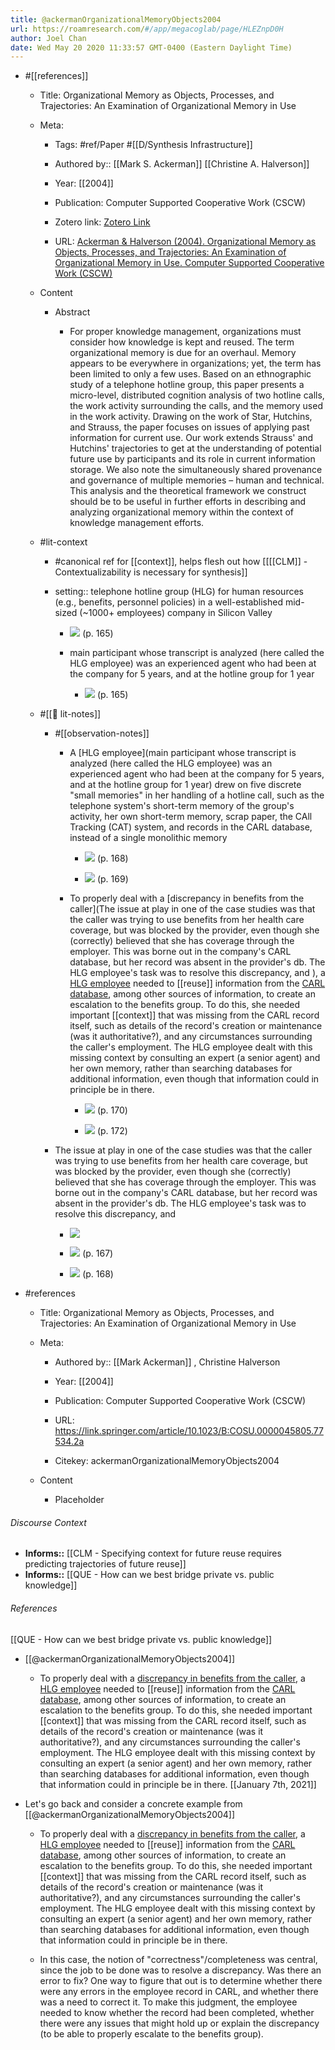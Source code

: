 ```yaml
---
title: @ackermanOrganizationalMemoryObjects2004
url: https://roamresearch.com/#/app/megacoglab/page/HLEZnpD0H
author: Joel Chan
date: Wed May 20 2020 11:33:57 GMT-0400 (Eastern Daylight Time)
---
```


- #[[references]]

    - Title: Organizational Memory as Objects, Processes, and Trajectories: An Examination of Organizational Memory in Use

    - Meta:

        - Tags: #ref/Paper #[[D/Synthesis Infrastructure]]

        - Authored by:: [[Mark S. Ackerman]] [[Christine A. Halverson]]

        - Year: [[2004]]

        - Publication: Computer Supported Cooperative Work (CSCW)

        - Zotero link: [Zotero Link](zotero://select/items/1_T72GR9F2)

        - URL: [Ackerman & Halverson (2004). Organizational Memory as Objects, Processes, and Trajectories: An Examination of Organizational Memory in Use. Computer Supported Cooperative Work (CSCW)](https://link.springer.com/article/10.1023/B:COSU.0000045805.77534.2a)

    - Content

        - Abstract

            - For proper knowledge management, organizations must consider how knowledge is kept and reused. The term organizational memory is due for an overhaul. Memory appears to be everywhere in organizations; yet, the term has been limited to only a few uses. Based on an ethnographic study of a telephone hotline group, this paper presents a micro-level, distributed cognition analysis of two hotline calls, the work activity surrounding the calls, and the memory used in the work activity. Drawing on the work of Star, Hutchins, and Strauss, the paper focuses on issues of applying past information for current use. Our work extends Strauss' and Hutchins' trajectories to get at the understanding of potential future use by participants and its role in current information storage. We also note the simultaneously shared provenance and governance of multiple memories – human and technical. This analysis and the theoretical framework we construct should be to be useful in further efforts in describing and analyzing organizational memory within the context of knowledge management efforts.

    - #lit-context

        - #canonical ref for [[context]], helps flesh out how [[[[CLM]] - Contextualizability is necessary for synthesis]]

        - setting:: telephone hotline group (HLG) for human resources (e.g., benefits, personnel policies) in a well-established mid-sized (~1000+ employees) company in Silicon Valley

            - ![](https://firebasestorage.googleapis.com/v0/b/firescript-577a2.appspot.com/o/imgs%2Fapp%2Fmegacoglab%2FmipeLvxEgY.png?alt=media&token=55f0a290-cbef-471d-8e5c-98c5025b1296) (p. 165)

            - main participant whose transcript is analyzed (here called the HLG employee) was an experienced agent who had been at the company for 5 years, and at the hotline group for 1 year

                - ![](https://firebasestorage.googleapis.com/v0/b/firescript-577a2.appspot.com/o/imgs%2Fapp%2Fmegacoglab%2Ff0Dn98k5Mf.png?alt=media&token=a7f0515a-563b-459a-9473-682b9031a93b) (p. 165)

    - #[[📝 lit-notes]]

        - #[[observation-notes]]

            - A [HLG employee](main participant whose transcript is analyzed (here called the HLG employee) was an experienced agent who had been at the company for 5 years, and at the hotline group for 1 year) drew on five discrete "small memories" in her handling of a hotline call, such as the telephone system's short-term memory of the group's activity, her own short-term memory, scrap paper, the CAll Tracking (CAT) system, and records in the CARL database, instead of a single monolithic memory

                - ![](https://firebasestorage.googleapis.com/v0/b/firescript-577a2.appspot.com/o/imgs%2Fapp%2Fmegacoglab%2FaM33W1lmur.png?alt=media&token=283ac83a-fc6a-4d4e-b841-468c9c3f7243) (p. 168)

                - ![](https://firebasestorage.googleapis.com/v0/b/firescript-577a2.appspot.com/o/imgs%2Fapp%2Fmegacoglab%2FhfTG3GBanW.png?alt=media&token=6aa3ad03-271a-4cc4-aa49-5ab2af2fb0d0) (p. 169)

            - To properly deal with a [discrepancy in benefits from the caller](The issue at play in one of the case studies was that the caller was trying to use benefits from her health care coverage, but was blocked by the provider, even though she (correctly) believed that she has coverage through the employer. This was borne out in the company's CARL database, but her record was absent in the provider's db. The HLG employee's task was to resolve this discrepancy, and ), a [HLG employee](((95SLsSLsN))) needed to [[reuse]] information from the [CARL database](((OLechJ6p6))), among other sources of information, to create an escalation to the benefits group. To do this, she needed important [[context]] that was missing from the CARL record itself, such as details of the record's creation or maintenance (was it authoritative?), and any circumstances surrounding the caller's employment. The HLG employee dealt with this missing context by consulting an expert (a senior agent) and her own memory, rather than searching databases for additional information, even though that information could in principle be in there.

                - ![](https://firebasestorage.googleapis.com/v0/b/firescript-577a2.appspot.com/o/imgs%2Fapp%2Fmegacoglab%2FfTEHpl6sdR.png?alt=media&token=cd09b0e1-d6f1-4f6e-b1a7-d2a5cdeecf57) (p. 170)

                - ![](https://firebasestorage.googleapis.com/v0/b/firescript-577a2.appspot.com/o/imgs%2Fapp%2Fmegacoglab%2FFJ8OVy5uLF.png?alt=media&token=d01731dd-fef4-4e9a-98eb-9fd1c7ef0ac8) (p. 172)

        - The issue at play in one of the case studies was that the caller was trying to use benefits from her health care coverage, but was blocked by the provider, even though she (correctly) believed that she has coverage through the employer. This was borne out in the company's CARL database, but her record was absent in the provider's db. The HLG employee's task was to resolve this discrepancy, and

            - ![](https://firebasestorage.googleapis.com/v0/b/firescript-577a2.appspot.com/o/imgs%2Fapp%2Fmegacoglab%2FuAYxtIkOs8.png?alt=media&token=caaa771d-a892-4c8e-81cb-b80bad1b07d4)

            - ![](https://firebasestorage.googleapis.com/v0/b/firescript-577a2.appspot.com/o/imgs%2Fapp%2Fmegacoglab%2FcalTN86A9X.png?alt=media&token=c17fdf9c-8d28-4298-9a33-71bad826c8b7) (p. 167)

            - ![](https://firebasestorage.googleapis.com/v0/b/firescript-577a2.appspot.com/o/imgs%2Fapp%2Fmegacoglab%2F-anq5_pC_j.png?alt=media&token=06a2976a-85b3-4a9c-98b6-249d9c46ba3f) (p. 168)
- #references

    - Title: Organizational Memory as Objects, Processes, and Trajectories: An Examination of Organizational Memory in Use

    - Meta:

        - Authored by::  [[Mark Ackerman]] ,  Christine Halverson

        - Year: [[2004]]

        - Publication: Computer Supported Cooperative Work (CSCW)

        - URL: https://link.springer.com/article/10.1023/B:COSU.0000045805.77534.2a

        - Citekey: ackermanOrganizationalMemoryObjects2004

    - Content

        - Placeholder

###### Discourse Context

- **Informs::** [[CLM - Specifying context for future reuse requires predicting trajectories of future reuse]]
- **Informs::** [[QUE - How can we best bridge private vs. public knowledge]]

###### References

[[QUE - How can we best bridge private vs. public knowledge]]

- [[@ackermanOrganizationalMemoryObjects2004]]

    - To properly deal with a [discrepancy in benefits from the caller](((aJyU_lBdO))), a [HLG employee](((95SLsSLsN))) needed to [[reuse]] information from the [CARL database](((OLechJ6p6))), among other sources of information, to create an escalation to the benefits group. To do this, she needed important [[context]] that was missing from the CARL record itself, such as details of the record's creation or maintenance (was it authoritative?), and any circumstances surrounding the caller's employment. The HLG employee dealt with this missing context by consulting an expert (a senior agent) and her own memory, rather than searching databases for additional information, even though that information could in principle be in there.
[[January 7th, 2021]]

- Let's go back and consider a concrete example from [[@ackermanOrganizationalMemoryObjects2004]]

    - To properly deal with a [discrepancy in benefits from the caller](((aJyU_lBdO))), a [HLG employee](((95SLsSLsN))) needed to [[reuse]] information from the [CARL database](((OLechJ6p6))), among other sources of information, to create an escalation to the benefits group. To do this, she needed important [[context]] that was missing from the CARL record itself, such as details of the record's creation or maintenance (was it authoritative?), and any circumstances surrounding the caller's employment. The HLG employee dealt with this missing context by consulting an expert (a senior agent) and her own memory, rather than searching databases for additional information, even though that information could in principle be in there.

    - In this case, the notion of "correctness"/completeness was central, since the job to be done was to resolve a discrepancy. Was there an error to fix? One way to figure that out is to determine whether there were any errors in the employee record in CARL, and whether there was a need to correct it. To make this judgment, the employee needed to know whether the record had been completed, whether there were any issues that might hold up or explain the discrepancy (to be able to properly escalate to the benefits group).
